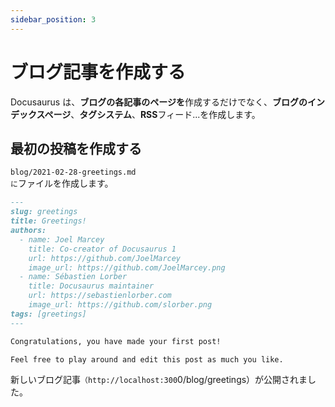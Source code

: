 ```yaml
---
sidebar_position: 3
---
```


# ブログ記事を作成する

Docusaurus は、<strong>ブログの各記事のページを</strong>作成するだけでなく、<strong>ブログのインデックスページ</strong>、<strong>タグシステム</strong>、<strong>RSS</strong>フィード...を作成します。

## 最初の投稿を作成する

<code>blog/2021-02-28-greetings.md に</code>ファイルを作成します。

```md title="blog/2021-02-28-greetings.md"
---
slug: greetings
title: Greetings!
authors:
  - name: Joel Marcey
    title: Co-creator of Docusaurus 1
    url: https://github.com/JoelMarcey
    image_url: https://github.com/JoelMarcey.png
  - name: Sébastien Lorber
    title: Docusaurus maintainer
    url: https://sebastienlorber.com
    image_url: https://github.com/slorber.png
tags: [greetings]
---

Congratulations, you have made your first post!

Feel free to play around and edit this post as much you like.
```

新しいブログ記事<code>（http://localhost:300</code>0/blog/greetings）が公開されました。
